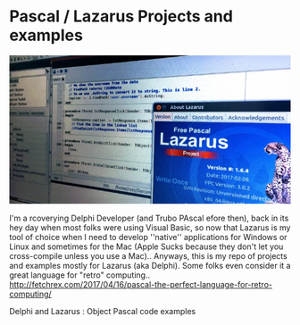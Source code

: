 # Pascal / Lazarus Projects and examples

![Lazarus Pascal IDE Image](https://github.com/acbrandao/Pascal/blob/master/lazarus_pascall.jpg "Lazarus Pascal IDE ")


I'm a rcoverying Delphi Developer (and Trubo PAscal efore then), back in its hey day when most folks were using Visual Basic, so now that Lazarus is my tool of choice when I need to develop ''native'' applications for Windows or Linux and sometimes for the Mac (Apple Sucks because they don't let you cross-compile unless you use  a Mac).. Anyways, this is my repo of projects and examples mostly for Lazarus (aka Delphi). Some folks even consider it a great language for "retro" computing.. http://fetchrex.com/2017/04/16/pascal-the-perfect-language-for-retro-computing/


Delphi and Lazarus : Object Pascal code examples

